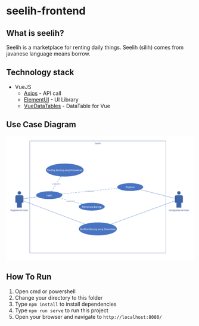 # seelih-frontend

## What is seelih?
Seelih is a marketplace for renting daily things. Seelih (silih) comes from javanese language means borrow.

## Technology stack
* VueJS
  - [Axios](https://www.npmjs.com/package/vue-axios) - API call
  - [ElementUI](http://element.eleme.io/#/en-US) - UI Library
  - [VueDataTables](https://www.njleonzhang.com/vue-data-tables/#/en-us/) - DataTable for Vue

## Use Case Diagram
![Use Case](https://github.com/axellageraldinc/seelih-backend/blob/master/Screen%20Shot%202018-09-17%20at%2014.36.23.png)

## How To Run
1. Open cmd or powershell
2. Change your directory to this folder
3. Type `npm install` to install dependencies
4. Type `npm run serve` to run this project
5. Open your browser and navigate to `http://localhost:8080/`